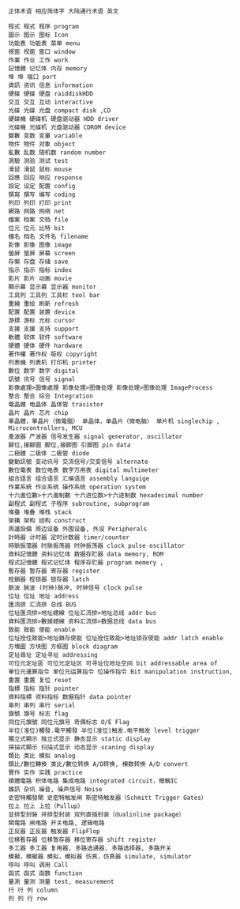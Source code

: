 
<pre> <code class="">
正体术语 相应简体字 大陆通行术语 英文

程式 程式 程序 program
圖示 图示 图标 Icon
功能表 功能表 菜单 menu
視窗 视窗 窗口 window
作業 作业 工作 work
記憶體 记忆体 内存 memory
埠 埠 端口 port
資訊 资讯 信息 information
硬碟 硬碟 硬盘 raiddiskHDD
交互 交互 互动 interactive
光碟 光碟 光盘 compact disk ,CD
硬碟機 硬碟机 硬盘驱动器 HDD driver
光碟機 光碟机 光盘驱动器 CDROM device
變數 变数 变量 variable
物件 物件 对象 object
亂數 乱数 随机数 random number
測驗 测验 测试 test
滑鼠 滑鼠 鼠标 mouse
回應 回应 响应 response
設定 设定 配置 config
撰寫 撰写 编写 coding
列印 列印 打印 print
網路 网路 网络 net
檔案 档案 文档 file
位元 位元 比特 bit
檔名 档名 文件名 filename
影像 影像 图像 image
螢屏 萤屏 屏幕 screen
存槃 存盘 存储 save
指示 指示 指标 index
影片 影片 动画 movie
顯示幕 显示幕 显示器 monitor
工具列 工具列 工具栏 tool bar
重繪 重绘 刷新 refresh
配置 配置 装置 device
游標 游标 光标 cursor
支援 支援 支持 support
軟體 软体 软件 software
硬體 硬体 硬件 hardware
著作權 著作权 版权 copyright
列表機 列表机 打印机 printer
數位 数字 数字 digital
訊號 讯号 信号 signal
影像處理>圖像處理 影像处理>图像处理 影像处理>图像处理 ImageProcess
整合 整合 综合 Integration
電晶體 电晶体 晶体管 trasistor
晶片 晶片 芯片 chip
單晶體，單晶片（微電腦） 单晶体，单晶片（微电脑） 单片机 singlechip , Microcontrollers, MCU
產波器 产波器 信号发生器 signal generator, oscillator
腳位,接腳圖 脚位,接脚图 引脚图 pin data
二極體 二极体 二极管 diode
變動訊號 变动讯号 交流信号/交变信号 alternate
數位電表 数位电表 数字万用表 digital multimeter
組合語言 组合语言 汇编语言 assembly languige
作業系統 作业系统 操作系统 operation system
十六進位數>十六進制數 十六进位数>十六进制数 hexadecimal number
副程式 副程式 子程序 subroutine, subprogram
堆疊 堆叠 堆栈 stack
架搆 架构 结构 construct
周邊設備 周边设备 外围设备, 外设 Peripherals
計時器 计时器 定时计数器 timer/counter
時脈振蕩器 时脉振荡器 时钟振荡器 clock pulse oscillator
資料記憶體 资料记忆体 数据存贮器 data memory, ROM
程式記憶體 程式记忆体 程序存贮器 program memery ,
暫存器 暂存器 寄存器 register
栓鎖器 栓锁器 锁存器 latch
脈波 脉波 (时钟)脉冲, 时钟信号 clock pulse
位址 位址 地址 address
匯流排 汇流排 总线 BUS
位址匯流排>地址總線 位址汇流排>地址总线 addr bus
資料匯流排>數據總線 资料汇流排>数据总线 data bus
致能 致能 使能 enable
位址拴住致能>地址鎖存使能 位址拴住致能>地址锁存使能 addr latch enable
方塊圖 方块图 方框图 block diagram
定址尋址 定址寻址 addressing
可位元定址區 可位元定址区 可寻址位地址空间 bit addressable area of
單位元運算指令 单位元运算指令 位操作指令 Bit manipulation instruction,
重置 重置 复位 reset
指標 指标 指针 pointer
資料指標 资料指标 数据指针 data pointer
串列 串列 串行 serial
旗號 旗号 标志 flag
同位元旗號 同位元旗号 奇偶标志 O/E Flag
半位(准位)觸發.電平觸發 半位(准位)触发.电平触发 level trigger
獨立式顯示 独立式显示 静态显示 static display
掃描式顯示 扫描式显示 动态显示 scaning display
類比 类比 模拟 analog
類比/數位轉換 类比/數位转换 A/D转换, 模数转换 A/D convert
實作 实作 实践 practice
積體電路 积体电路 集成电路 integrated circuit，簡稱IC
雜訊 杂讯 噪音, 噪声信号 Noise
史密特觸發閘 史密特触发闸 斯密特触发器（Schmitt Trigger Gates）
拉上 拉上 上拉（Pullup）
並排型封裝 并排型封装 双列直插封装（dualinline package）
閘電路 闸电路 开关电路, 逻辑电路
正反器 正反器 触发器 FlipFlop
位移暫存器 位移暂存器 移位寄存器 shift register
多工器 多工器 复用器, 多路选通器, 多路选择器, 多路开关
模擬，模擬器 模拟，模拟器 仿真，仿真器 simulate, simulator
呼叫 呼叫 调用 Call
函式 函式 函数 function
量測 量测 测量 test, measurement 
行 行 列 column
列 列 行 row 

</code> </pre>
